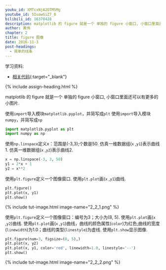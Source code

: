 ```yaml
---
youku_id: XMTcxNjA2OTM5Mg
youtube_id: 5IuawGiZ7_0
bilibili_id: 16378428
description: matplotlib 的 figure 就是一个 单独的 figure 小窗口, 小窗口里面还可以有更多的小图片. 我们用一个简单的例子来练习一下.
author: 黄伟
chapter: 2
title: figure 图像
date: 2016-11-3
post-headings:
  - 简单的线条
---
```


学习资料:
  * [相关代码](https://github.com/MorvanZhou/tutorials/blob/master/matplotlibTUT/plt4_figure.py){:target="_blank"}

{% include assign-heading.html %}

matplotlib 的 figure 就是一个 单独的 figure 小窗口, 
小窗口里面还可以有更多的小图片. 

使用`import`导入模块`matplotlib.pyplot`，并简写成`plt`
使用`import`导入模块`numpy`，并简写成`np`

```python
import matplotlib.pyplot as plt
import numpy as np
```

使用`np.linspace`定义x：范围是(-3,3);个数是50.
仿真一维数据组(`x` ,`y1`)表示曲线1.
仿真一维数据组(`x` ,`y2`)表示曲线2.

```python
x = np.linspace(-3, 3, 50)
y1 = 2*x + 1
y2 = x**2
```

使用`plt.figure`定义一个图像窗口.
使用`plt.plot`画(`x` ,`y1`)曲线.

```python
plt.figure()
plt.plot(x, y1)
plt.show()
```

{% include tut-image.html image-name="2_2_1.png" %}

使用`plt.figure`定义一个图像窗口：编号为3；大小为(8, 5).
使用`plt.plot`画(`x` ,`y2`)曲线.
使用`plt.plot`画(`x` ,`y1`)曲线，曲线的颜色属性(`color`)为红色;曲线的宽度(`linewidth`)为1.0；曲线的类型(`linestyle`)为虚线.
使用`plt.show`显示图像.

```python
plt.figure(num=3, figsize=(8, 5),)
plt.plot(x, y2)
plt.plot(x, y1, color='red', linewidth=1.0, linestyle='--')
plt.show()
```

{% include tut-image.html image-name="2_2_2.png" %}







